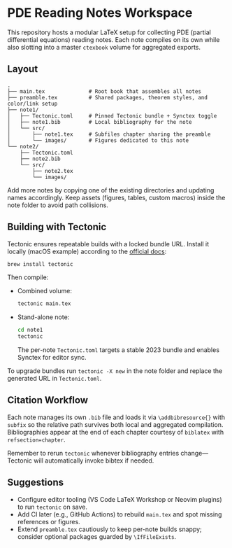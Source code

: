 # PDE Reading Notes Workspace

This repository hosts a modular LaTeX setup for collecting PDE (partial differential equations) reading notes. Each note compiles on its own while also slotting into a master `ctexbook` volume for aggregated exports.

## Layout

```
.
├── main.tex              # Root book that assembles all notes
├── preamble.tex          # Shared packages, theorem styles, and color/link setup
├── note1/
│   ├── Tectonic.toml     # Pinned Tectonic bundle + Synctex toggle
│   ├── note1.bib         # Local bibliography for the note
│   └── src/
│       ├── note1.tex     # Subfiles chapter sharing the preamble
│       └── images/       # Figures dedicated to this note
└── note2/
    ├── Tectonic.toml
    ├── note2.bib
    └── src/
        ├── note2.tex
        └── images/
```

Add more notes by copying one of the existing directories and updating names accordingly. Keep assets (figures, tables, custom macros) inside the note folder to avoid path collisions.

## Building with Tectonic

Tectonic ensures repeatable builds with a locked bundle URL. Install it locally (macOS example) according to the [official docs](https://github.com/tectonic-typesetting/tectonic):

```bash
brew install tectonic
```

Then compile:

- Combined volume:

  ```bash
  tectonic main.tex
  ```

- Stand-alone note:

  ```bash
  cd note1
  tectonic
  ```

  The per-note `Tectonic.toml` targets a stable 2023 bundle and enables Synctex for editor sync.

To upgrade bundles run `tectonic -X new` in the note folder and replace the generated URL in `Tectonic.toml`.

## Citation Workflow

Each note manages its own `.bib` file and loads it via `\addbibresource{}` with `subfix` so the relative path survives both local and aggregated compilation. Bibliographies appear at the end of each chapter courtesy of `biblatex` with `refsection=chapter`.

Remember to rerun `tectonic` whenever bibliography entries change—Tectonic will automatically invoke bibtex if needed.

## Suggestions

- Configure editor tooling (VS Code LaTeX Workshop or Neovim plugins) to run `tectonic` on save.
- Add CI later (e.g., GitHub Actions) to rebuild `main.tex` and spot missing references or figures.
- Extend `preamble.tex` cautiously to keep per-note builds snappy; consider optional packages guarded by `\IfFileExists`.
